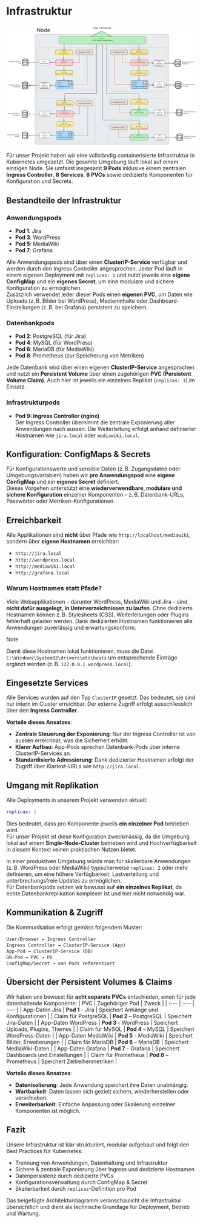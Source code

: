 # Infrastruktur
![Diagramm der Infrastruktur](/docs/images/infrastructure.png)

Für unser Projekt haben wir eine vollständig containerisierte Infrastruktur in Kubernetes umgesetzt. Die gesamte Umgebung läuft lokal auf einem einzigen Node. Sie umfasst insgesamt **9 Pods** inklusive einem zentralen **Ingress Controller**, **8 Services**, **8 PVCs** sowie dedizierte Komponenten für Konfiguration und Secrets.

## Bestandteile der Infrastruktur
### Anwendungspods
- **Pod 1**: Jira
- **Pod 3**: WordPress
- **Pod 5**: MediaWiki
- **Pod 7**: Grafana

Alle Anwendungspods sind über einen **ClusterIP-Service** verfügbar und werden durch den Ingress Controller angesprochen. Jeder Pod läuft in einem eigenen Deployment mit `replicas: 1` und nutzt jeweils eine **eigene ConfigMap** und ein **eigenes Secret**, um eine modulare und sichere Konfiguration zu ermöglichen.  
Zusätzlich verwendet jeder dieser Pods einen **eigenen PVC**, um Daten wie Uploads (z. B. Bilder bei WordPress), Medieninhalte oder Dashboard-Einstellungen (z. B. bei Grafana) persistent zu speichern.

### Datenbankpods
- **Pod 2**: PostgreSQL (für Jira)
- **Pod 4**: MySQL (für WordPress)
- **Pod 6**: MariaDB (für MediaWiki)
- **Pod 8**: Prometheus (zur Speicherung von Metriken)

Jede Datenbank wird über einen eigenen **ClusterIP-Service** angesprochen und nutzt ein **Persistent Volume** über einen zugehörigen **PVC (Persistent Volume Claim)**. Auch hier ist jeweils ein einzelnes Replikat (`replicas: 1`) im Einsatz.

### Infrastrukturpods
- **Pod 9: Ingress Controller (nginx)**  
  Der Ingress Controller übernimmt die zentrale Exponierung aller Anwendungen nach aussen. Die Weiterleitung erfolgt anhand definierter Hostnamen wie `jira.local` oder `mediawiki.local`.

## Konfiguration: ConfigMaps & Secrets
Für Konfigurationswerte und sensible Daten (z. B. Zugangsdaten oder Umgebungsvariablen) haben wir **pro Anwendungspod** eine **eigene ConfigMap** und ein **eigenes Secret** definiert.  
Dieses Vorgehen unterstützt eine **wiederverwendbare, modulare und sichere Konfiguration** einzelner Komponenten – z. B. Datenbank-URLs, Passwörter oder Metriken-Konfigurationen.  

## Erreichbarkeit
Alle Applikationen sind **nicht** über Pfade wie `http://localhost/mediawiki`, sondern über **eigene Hostnamen** erreichbar:
- `http://jira.local`
- `http://wordpress.local`
- `http://mediawiki.local`
- `http://grafana.local`

### Warum Hostnames statt Pfade?
Viele Webapplikationen – darunter WordPress, MediaWiki und Jira – sind **nicht dafür ausgelegt, in Unterverzeichnissen zu laufen**. Ohne dedizierte Hostnamen können z. B. Stylesheets (CSS), Weiterleitungen oder Plugins fehlerhaft geladen werden.
Dank dedizierten Hostnamen funktionieren alle Anwendungen zuverlässig und erwartungskonform.

>[!NOTE]
>Damit diese Hostnamen lokal funktionieren, muss die Datei `C:\Windows\System32\drivers\etc\hosts` um entsprechende Einträge ergänzt werden (z. B. `127.0.0.1 wordpress.local`).

## Eingesetzte Services
Alle Services wurden auf den Typ `ClusterIP` gesetzt. Das bedeutet, sie sind nur intern im Cluster erreichbar. Der externe Zugriff erfolgt ausschliesslich über den **Ingress Controller**.

**Vorteile dieses Ansatzes**:
- **Zentrale Steuerung der Exponierung**: Nur der Ingress Controller ist von aussen erreichbar, was die Sicherheit erhöht.
- **Klarer Aufbau**: App-Pods sprechen Datenbank-Pods über interne ClusterIP-Services an.
- **Standardisierte Adressierung**: Dank dedizierter Hostnamen erfolgt der Zugriff über Klartext-URLs wie `http://jira.local`.

## Umgang mit Replikation
Alle Deployments in unserem Projekt verwenden aktuell:
```yaml
replicas: 1
```
Dies bedeutet, dass pro Komponente jeweils **ein einzelner Pod** betrieben wird.  
Für unser Projekt ist diese Konfiguration zweckmässig, da die Umgebung lokal auf einem **Single-Node-Cluster** betrieben wird und Hochverfügbarkeit in diesem Kontext keinen praktischen Nutzen bietet.

In einer produktiven Umgebung würde man für skalierbare Anwendungen (z. B. WordPress oder MediaWiki) typischerweise `replicas: 2` oder mehr definieren, um eine höhere Verfügbarkeit, Lastverteilung und unterbrechungsfreie Updates zu ermöglichen.  
Für Datenbankpods setzen wir bewusst auf **ein einzelnes Replikat**, da echte Datenbankreplikation komplexer ist und hier nicht notwendig war.

## Kommunikation & Zugriff
Die Kommunikation erfolgt gemäss folgendem Muster:
```text
User/Browser → Ingress Controller
Ingress Controller → ClusterIP-Service (App)
App-Pod → ClusterIP-Service (DB)
DB-Pod → PVC → PV
ConfigMap/Secret → von Pods referenziert
```

## Übersicht der Persistent Volumes & Claims
Wir haben uns bewusst für **acht separate PVCs** entschieden, einen für jede datenhaltende Komponente:
| PVC | Zugehöriger Pod | Zweck |
| :--- | :--- | :--- |
| App-Daten Jira | **Pod 1** - Jira | Speichert Anhänge und Konfigurationen |
| Claim für PostgreSQL | **Pod 2** – PostgreSQL | Speichert Jira-Daten |
| App-Daten WordPress | **Pod 3** - WordPress | Speichert Uploads, Plugins, Themes |
| Claim für MySQL | **Pod 4** – MySQL | Speichert WordPress-Daten |
| App-Daten MediaWiki | **Pod 5** - MediaWiki | Speichert Bilder, Erweiterungen |
| Claim für MariaDB | **Pod 6** – MariaDB | Speichert MediaWiki-Daten |
| App-Daten Grafana | **Pod 7** - Grafana | Speichert Dashboards und Einstellungen |
| Claim für Prometheus | **Pod 8** – Prometheus | Speichert Zeitreihenmetriken |

**Vorteile dieses Ansatzes**:
- **Datenisolierung**: Jede Anwendung speichert ihre Daten unabhängig.
- **Wartbarkeit**: Daten lassen sich gezielt sichern, wiederherstellen oder verschieben.
- **Erweiterbarkeit**: Einfache Anpassung oder Skalierung einzelner Komponenten ist möglich.

## Fazit
Unsere Infrastruktur ist klar strukturiert, modular aufgebaut und folgt den Best Practices für Kubernetes:
- Trennung von Anwendungen, Datenhaltung und Infrastruktur
- Sichere & zentrale Exponierung über Ingress und dedizierte Hostnamen
- Datenpersistenz durch dedizierte PVCs
- Konfigurationsverwaltung durch ConfigMap & Secret
- Skalierbarkeit durch `replicas`-Definition pro Pod

Das beigefügte Architekturdiagramm veranschaulicht die Infrastruktur übersichtlich und dient als technische Grundlage für Deployment, Betrieb und Wartung.
